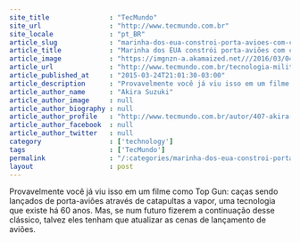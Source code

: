 ```yaml
---
site_title               : "TecMundo"
site_url                 : "http://www.tecmundo.com.br"
site_locale              : "pt_BR"
article_slug             : "marinha-dos-eua-constroi-porta-avioes-com-catapultas-a-eletromagnetismo"
article_title            : "Marinha dos EUA constrói porta-aviões com catapultas a eletromagnetismo"
article_image            : "https://imgnzn-a.akamaized.net///2016/03/04/04092306196022-t1200x480.jpg"
article_url              : "http://www.tecmundo.com.br/tecnologia-militar/77103-marinha-eua-constroi-porta-avioes-catapultas-eletromagnetismo.htm"
article_published_at     : "2015-03-24T21:01:30-03:00"
article_description      : "Provavelmente você já viu isso em um filme como Top Gun: caças sendo lançados de porta-aviões através de catapultas a vapor, uma tecnologia que existe há 60 anos. Mas, se num futuro fizerem a continuação desse clássico, talvez eles tenham que atualizar as cenas de lançamento de aviões."
article_author_name      : "Akira Suzuki"
article_author_image     : null
article_author_biography : null
article_author_profile   : "http://www.tecmundo.com.br/autor/407-akira-suzuki/"
article_author_facebook  : null
article_author_twitter   : null
category                 : ['technology']
tags                     : ['TecMundo']
permalink                : "/:categories/marinha-dos-eua-constroi-porta-avioes-com-catapultas-a-eletromagnetismo/"
layout                   : post
---
```


Provavelmente você já viu isso em um filme como Top Gun: caças sendo lançados de porta-aviões através de catapultas a vapor, uma tecnologia que existe há 60 anos. Mas, se num futuro fizerem a continuação desse clássico, talvez eles tenham que atualizar as cenas de lançamento de aviões.
